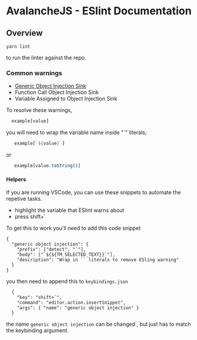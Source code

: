 # AvalancheJS - ESlint Documentation

## Overview

`yarn lint`

to run the linter against the repo.

### Common warnings

- [Generic Object Injection Sink](https://github.com/nodesecurity/eslint-plugin-security/blob/master/docs/the-dangers-of-square-bracket-notation.md)
- Function Call Object Injection Sink
- Variable Assigned to Object Injection Sink

To resolve these warnings,

```js
  example[value]
```

you will need to wrap the variable name inside "`" literals;

```js
   example[`${value}`]
```

or

```js
   example[value.toString()]
```

#### Helpers

If you are running VSCode, you can use these snippets to automate the repetive tasks.

* highlight the variable that ESlint warns about
* press shift+`

To get this to work you'll need to add this code snippet

```
{
  "generic object injection": {
    "prefix": ["detect", "`"],
    "body": ["`${${TM_SELECTED_TEXT}}`"],
    "description": "Wrap in `` literals to remove ESling warning"
  }
}

```

you then need to append this to  `keybindings.json`

```
  {
    "key": "shift+`",
    "command": "editor.action.insertSnippet",
    "args": { "name": "generic object injection" }
  }
```

the name `generic object injection` can be changed , but just has to match the keybinding argument.

